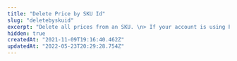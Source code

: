 ```yaml
---
title: "Delete Price by SKU Id"
slug: "deletebyskuid"
excerpt: "Delete all prices from an SKU. \n> If your account is using Pricing v2, you should avoid using these routes. Please refer directly to the [Pricing v2 API](https://documenter.getpostman.com/view/101975/vtex-pricing-api/6YsWxKT) \n\n> If you are still using Pricing v1, please [check if your store is able to migrate to take advantage of many more features](https://help.vtex.com/en/faq/how-to-migrate-a-store-to-pricing-v2)"
hidden: true
createdAt: "2021-11-09T19:16:40.462Z"
updatedAt: "2022-05-23T20:29:28.754Z"
---
```


